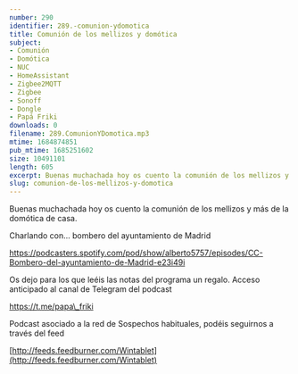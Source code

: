 ```yaml
---
number: 290
identifier: 289.-comunion-ydomotica
title: Comunión de los mellizos y domótica
subject:
- Comunión
- Domótica
- NUC
- HomeAssistant
- Zigbee2MQTT
- Zigbee
- Sonoff
- Dongle
- Papá Friki
downloads: 0
filename: 289.ComunionYDomotica.mp3
mtime: 1684874851
pub_mtime: 1685251602
size: 10491101
length: 605
excerpt: Buenas muchachada hoy os cuento la comunión de los mellizos y más de domótica
slug: comunion-de-los-mellizos-y-domotica
---
```

Buenas muchachada hoy os cuento la comunión de los mellizos y más de la domótica de casa.  

Charlando con... bombero del ayuntamiento de Madrid

https://podcasters.spotify.com/pod/show/alberto5757/episodes/CC-Bombero-del-ayuntamiento-de-Madrid-e23i49i  

Os dejo para los que leéis las notas del programa un regalo. Acceso anticipado al canal de Telegram del podcast

https://t.me/papa\_friki  

Podcast asociado a la red de Sospechos habituales, podéis seguirnos a través del feed 

[http://feeds.feedburner.com/Wintablet](http://feeds.feedburner.com/Wintablet)